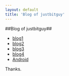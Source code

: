 ```yaml
---
layout: default
title: 'Blog of justbitguy'
---
```



##Blog of justbitguy##

- [blog1](/blog1/index.html)
- [blog2](/blog2/index.html)
- [blog3](/blog3/index.html)
- [blog4](/blog4/index.html)
- [Android](/android/index.html)

Thanks.
